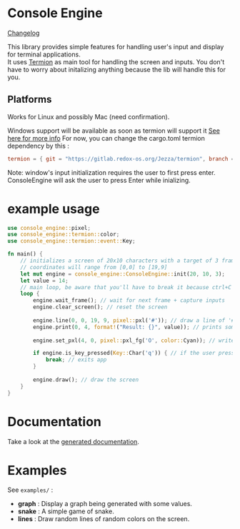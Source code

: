 # Console Engine

[Changelog](https://github.com/VincentFoulon80/console_engine/releases)

This library provides simple features for handling user's input and display for terminal applications.  
It uses [Termion](https://crates.io/crates/termion) as main tool for handling the screen and inputs. You don't have to worry about initalizing anything because the lib will handle this for you.

## Platforms

Works for Linux and possibly Mac (need confirmation).  

Windows support will be available as soon as termion will support it [See here for more info](https://gitlab.redox-os.org/redox-os/termion/-/merge_requests/151)
For now, you can change the cargo.toml termion dependency by this :
```toml
termion = { git = "https://gitlab.redox-os.org/Jezza/termion", branch = "windows-support", package = "termion"}
```
Note: window's input initialization requires the user to first press enter. ConsoleEngine will ask the user to press Enter while inializing.

# example usage 
```rust
use console_engine::pixel;
use console_engine::termion::color;
use console_engine::termion::event::Key;

fn main() {
    // initializes a screen of 20x10 characters with a target of 3 frame per second
    // coordinates will range from [0,0] to [19,9]
    let mut engine = console_engine::ConsoleEngine::init(20, 10, 3);
    let value = 14;
    // main loop, be aware that you'll have to break it because ctrl+C is captured
    loop {
        engine.wait_frame(); // wait for next frame + capture inputs
        engine.clear_screen(); // reset the screen
    
        engine.line(0, 0, 19, 9, pixel::pxl('#')); // draw a line of '#' from [0,0] to [19,9]
        engine.print(0, 4, format!("Result: {}", value)); // prints some value at [0,4]
    
        engine.set_pxl(4, 0, pixel::pxl_fg('O', color::Cyan)); // write a majestic cyan 'O' at [4,0]

        if engine.is_key_pressed(Key::Char('q')) { // if the user presses 'q' :
            break; // exits app
        }
    
        engine.draw(); // draw the screen
    }
}
```

# Documentation

Take a look at the [generated documentation](https://docs.rs/console_engine/).

# Examples

See `examples/` :
- **graph** : Display a graph being generated with some values.
- **snake** : A simple game of snake.
- **lines** : Draw random lines of random colors on the screen.
